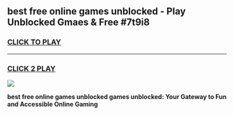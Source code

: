 
## best free online games unblocked - Play Unblocked Gmaes & Free #7t9i8
<h3>
<a href="https://news.freeplayer.one?title=best_free_online_games_unblocked&ref=27F">CLICK TO PLAY</a></h3>
<hr>

<h3>
<a href="https://news.freeplayer.one?title=best_free_online_games_unblocked&ref=27F">CLICK 2 PLAY</a>
  
</h3>

<a href="https://news.freeplayer.one?title=best_free_online_games_unblocked&ref=27F/"><img src="https://clearcache.store/games.png"></a>


**best free online games unblocked games unblocked: Your Gateway to Fun and Accessible Online Gaming**
